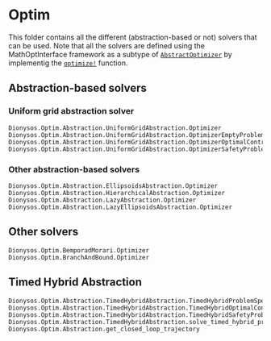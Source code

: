 # Optim 

This folder contains all the different (abstraction-based or not) solvers that can be used. Note that all the solvers are defined using the MathOptInterface framework as a subtype of  [`AbstractOptimizer`](https://jump.dev/MathOptInterface.jl/stable/reference/models/#MathOptInterface.AbstractOptimizer) by implementig the [`optimize!`](https://jump.dev/MathOptInterface.jl/stable/reference/models/#MathOptInterface.optimize!) function.

## Abstraction-based solvers
### Uniform grid abstraction solver
```@docs
Dionysos.Optim.Abstraction.UniformGridAbstraction.Optimizer
Dionysos.Optim.Abstraction.UniformGridAbstraction.OptimizerEmptyProblem
Dionysos.Optim.Abstraction.UniformGridAbstraction.OptimizerOptimalControlProblem
Dionysos.Optim.Abstraction.UniformGridAbstraction.OptimizerSafetyProblem
```

### Other abstraction-based solvers
```@docs
Dionysos.Optim.Abstraction.EllipsoidsAbstraction.Optimizer
Dionysos.Optim.Abstraction.HierarchicalAbstraction.Optimizer
Dionysos.Optim.Abstraction.LazyAbstraction.Optimizer
Dionysos.Optim.Abstraction.LazyEllipsoidsAbstraction.Optimizer
```

## Other solvers
```@docs
Dionysos.Optim.BemporadMorari.Optimizer
Dionysos.Optim.BranchAndBound.Optimizer
```

## Timed Hybrid Abstraction
```@docs
Dionysos.Optim.Abstraction.TimedHybridAbstraction.TimedHybridProblemSpecs
Dionysos.Optim.Abstraction.TimedHybridAbstraction.TimedHybridOptimalControlProblem
Dionysos.Optim.Abstraction.TimedHybridAbstraction.TimedHybridSafetyProblem
Dionysos.Optim.Abstraction.TimedHybridAbstraction.solve_timed_hybrid_problem
Dionysos.Optim.Abstraction.get_closed_loop_trajectory
```

